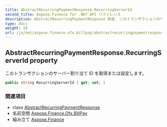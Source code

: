 ```yaml
---
title: AbstractRecurringPaymentResponse.RecurringServerId
second_title: Aspose.Finance for .NET API リファレンス
description: AbstractRecurringPaymentResponse 財産. このトランザクションのサーバー割り当て ID を取得または設定します
type: docs
weight: 10
url: /ja/net/aspose.finance.ofx.billpay/abstractrecurringpaymentresponse/recurringserverid/
---
```

## AbstractRecurringPaymentResponse.RecurringServerId property

このトランザクションのサーバー割り当て ID を取得または設定します。

```csharp
public string RecurringServerId { get; set; }
```

### 関連項目

* class [AbstractRecurringPaymentResponse](../)
* 名前空間 [Aspose.Finance.Ofx.BillPay](../../abstractrecurringpaymentresponse/)
* 組み立て [Aspose.Finance](../../../)


